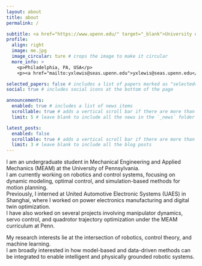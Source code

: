 ```yaml
---
layout: about
title: about
permalink: /

subtitle: <a href="https://www.upenn.edu/" target="_blank">University of Pennsylvania</a> · MEAM Department · Robotics & Control
profile:
  align: right
  image: me.jpg
  image_circular: ture # crops the image to make it circular
  more_info: >
    <p>Philadelphia, PA, USA</p>
    <p><a href="mailto:yxlewis@seas.upenn.edu">yxlewis@seas.upenn.edu</a></p>

selected_papers: false # includes a list of papers marked as "selected={true}"
social: true # includes social icons at the bottom of the page

announcements:
  enabled: true # includes a list of news items
  scrollable: true # adds a vertical scroll bar if there are more than 3 news items
  limit: 5 # leave blank to include all the news in the `_news` folder

latest_posts:
  enabled: false
  scrollable: true # adds a vertical scroll bar if there are more than 3 new posts items
  limit: 3 # leave blank to include all the blog posts
---
```


I am an undergraduate student in Mechanical Engineering and Applied Mechanics (MEAM) at the University of Pennsylvania.  
I am currently working on robotics and control systems, focusing on dynamic modeling, optimal control, and simulation-based methods for motion planning.  
Previously, I interned at United Automotive Electronic Systems (UAES) in Shanghai, where I worked on power electronics manufacturing and digital twin optimization.  
I have also worked on several projects involving manipulator dynamics, servo control, and quadrotor trajectory optimization under the MEAM curriculum at Penn.

My research interests lie at the intersection of robotics, control theory, and machine learning.  
I am broadly interested in how model-based and data-driven methods can be integrated to enable intelligent and physically grounded robotic systems.
